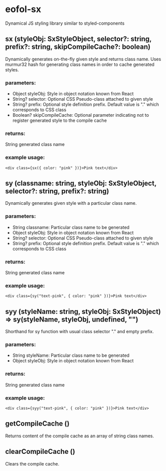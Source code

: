 # eofol-sx
Dynamical JS styling library similar to styled-components

## sx (styleObj: SxStyleObject, selector?: string, prefix?: string, skipCompileCache?: boolean)

Dynamically generates on-the-fly given style and returns class name. Uses murmur32 hash for generating class names in order to cache generated styles.

### parameters:

- Object styleObj: Style in object notation known from React
- String? selector: Optional CSS Pseudo-class attached to given style
- String? prefix: Optional style definition prefix. Default value is "." which corresponds to CSS class
- Boolean? skipCompileCache: Optional parameter indicating not to register generated style to the compile cache

### returns:

String generated class name

### example usage:

```
<div class={sx({ color: "pink" })}>Pink text</div>
```

## sy (classname: string, styleObj: SxStyleObject, selector?: string, prefix?: string)

Dynamically generates given style with a particular class name.

### parameters:

- String classname: Particular class name to be generated
- Object styleObj: Style in object notation known from React
- String? selector: Optional CSS Pseudo-class attached to given style
- String? prefix: Optional style definition prefix. Default value is "." which corresponds to CSS class

### returns:

String generated class name

### example usage:

```
<div class={sy("text-pink", { color: "pink" })}>Pink text</div>
```

## syy (styleName: string, styleObj: SxStyleObject) => sy(styleName, styleObj, undefined, "")

Shorthand for sy function with usual class selector "." and empty prefix.

### parameters:

- String styleName: Particular class name to be generated
- Object styleObj: Style in object notation known from React

### returns:

String generated class name

### example usage:

```
<div class={syy("text-pink", { color: "pink" })}>Pink text</div>
```

## getCompileCache ()

Returns content of the compile cache as an array of string class names.

## clearCompileCache ()

Clears the compile cache.